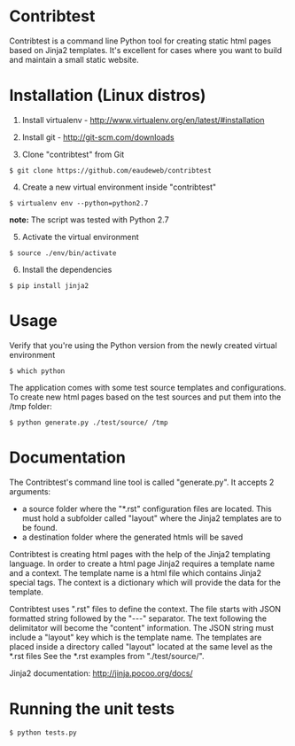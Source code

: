 # Contribtest
Contribtest is a command line Python tool for creating static html pages based on Jinja2 templates. It's excellent for cases where you want to build and maintain a small static website.

# Installation (Linux distros)

1. Install virtualenv - http://www.virtualenv.org/en/latest/#installation

2. Install git - http://git-scm.com/downloads 

3. Clone "contribtest" from Git

`$ git clone https://github.com/eaudeweb/contribtest`

4. Create a new virtual environment inside "contribtest"

`$ virtualenv env --python=python2.7`

**note:** The script was tested with Python 2.7
 
5. Activate the virtual environment

`$ source ./env/bin/activate`

6. Install the dependencies

`$ pip install jinja2`

# Usage

Verify that you're using the Python version from the newly created virtual environment

`$ which python`

The application comes with some test source templates and configurations. 
To create new html pages based on the test sources and put them into the /tmp folder:

`$ python generate.py ./test/source/ /tmp`

# Documentation

The Contribtest's command line tool is called "generate.py". It accepts 2 arguments:

* a source folder where the "*.rst" configuration files are located. This must hold a subfolder called "layout" where the Jinja2 templates are to be found.
* a destination folder where the generated htmls will be saved

Contribtest is creating html pages with the help of the Jinja2 templating language.
In order to create a html page Jinja2 requires a template name and a context.
The template name is a html file which contains Jinja2 special tags.
The context is a dictionary which will provide the data for the template.

Contribtest uses ".rst" files to define the context. The file starts with JSON formatted string followed by the "---" separator. The text following the delimitator will become the "content" information. The JSON string must include a "layout" key which is the template name. The templates are placed inside a directory called "layout" located at the same level as the *.rst files
See the *.rst examples from "./test/source/".

Jinja2 documentation:
http://jinja.pocoo.org/docs/

# Running the unit tests
`$ python tests.py`